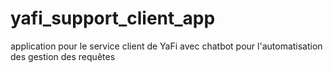 # yafi_support_client_app
application pour le service client de YaFi avec chatbot pour l'automatisation des gestion des requêtes
